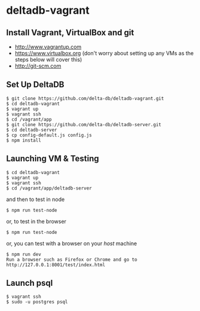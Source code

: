 # deltadb-vagrant

Install Vagrant, VirtualBox and git
---
* http://www.vagrantup.com
* https://www.virtualbox.org (don't worry about setting up any VMs as the steps below will cover this)
* http://git-scm.com


Set Up DeltaDB
---
    $ git clone https://github.com/delta-db/deltadb-vagrant.git
    $ cd deltadb-vagrant
    $ vagrant up
    $ vagrant ssh
    $ cd /vagrant/app
    $ git clone https://github.com/delta-db/deltadb-server.git
    $ cd deltadb-server
    $ cp config-default.js config.js
    $ npm install



Launching VM & Testing
---
    $ cd deltadb-vagrant
    $ vagrant up
    $ vagrant ssh
    $ cd /vagrant/app/deltadb-server
    
and then to test in node
    
    $ npm run test-node
    
or, to test in the browser

    $ npm run test-node
    
or, you can test with a browser on your *host* machine

    $ npm run dev
    Run a browser such as Firefox or Chrome and go to http://127.0.0.1:8001/test/index.html

Launch psql
---
    $ vagrant ssh
    $ sudo -u postgres psql
